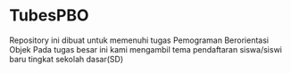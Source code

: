 # TubesPBO
Repository ini dibuat untuk memenuhi tugas Pemograman Berorientasi Objek
Pada tugas besar ini kami mengambil tema pendaftaran siswa/siswi baru tingkat sekolah dasar(SD)
